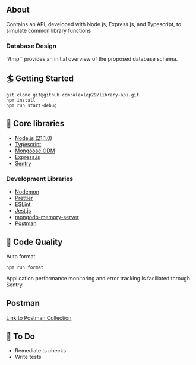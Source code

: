 ## About

Contains an API, developed with Node.js, Express.js, and Typescript, to simulate common library functions

### Database Design

`/tmp`` provides an initial overview of the proposed database schema.

## 🏄 Getting Started

```
git clone git@github.com:alexlop29/library-api.git
npm install
npm run start-debug
```

## 🔧 Core libraries

- [Node.js (21.1.0)](https://nodejs.org/en)
- [Typescript](https://www.typescriptlang.org)
- [Mongoose ODM](https://mongoosejs.com)
- [Express.js](https://expressjs.com)
- [Sentry](https://docs.sentry.io/platforms/node/)

### Development Libraries

- [Nodemon](https://nodemon.io)
- [Prettier](https://prettier.io)
- [ESLint](https://eslint.org)
- [Jest.js](https://jestjs.io)
- [mongodb-memory-server](https://nodkz.github.io/mongodb-memory-server/)
- [Postman]()

## 🌈 Code Quality

Auto format

```
npm run format
```

Application performance monitoring and error tracking is faciliated through Sentry.

## Postman

[Link to Postman Collection](https://app.getpostman.com/join-team?invite_code=f5fd634447abc7fe04a841e7d046c100)

## 🚧 To Do

- Remediate ts checks
- Write tests
